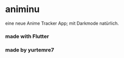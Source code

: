 # animinu

eine neue Anime Tracker App; mit Darkmode natürlich.

### made with Flutter


### made by yurtemre7



